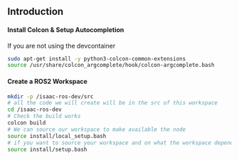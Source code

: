 ## Introduction

#### Install Colcon & Setup Autocompletion
If you are not using the devcontainer
```bash
sudo apt-get install -y python3-colcon-common-extensions
source /usr/share/colcon_argcomplete/hook/colcon-argcomplete.bash
```
#### Create a ROS2 Workspace

```bash
mkdir -p /isaac-ros-dev/src
# all the code we will create will be in the src of this workspace
cd /isaac-ros-dev
# Check the build works
colcon build
# We can source our workspace to make available the node
source install/local_setup.bash
# if you want to source your workspace and on what the workspace depend on 
source install/setup.bash
```